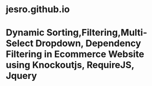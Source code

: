 # jesro.github.io



# Dynamic Sorting,Filtering,Multi-Select Dropdown, Dependency Filtering in Ecommerce Website using Knockoutjs, RequireJS, Jquery
